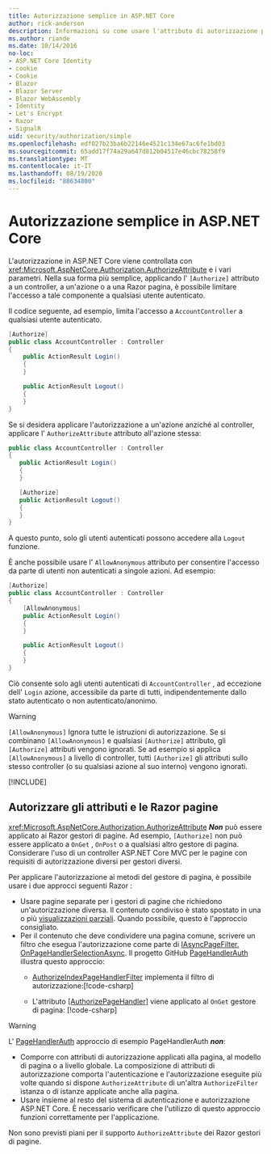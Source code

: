 ```yaml
---
title: Autorizzazione semplice in ASP.NET Core
author: rick-anderson
description: Informazioni su come usare l'attributo di autorizzazione per limitare l'accesso a controller e azioni ASP.NET Core.
ms.author: riande
ms.date: 10/14/2016
no-loc:
- ASP.NET Core Identity
- cookie
- Cookie
- Blazor
- Blazor Server
- Blazor WebAssembly
- Identity
- Let's Encrypt
- Razor
- SignalR
uid: security/authorization/simple
ms.openlocfilehash: edf027b23ba6b22146e4521c134e67ac6fe1bd03
ms.sourcegitcommit: 65add17f74a29a647d812b04517e46cbc78258f9
ms.translationtype: MT
ms.contentlocale: it-IT
ms.lasthandoff: 08/19/2020
ms.locfileid: "88634800"
---
```

# <a name="simple-authorization-in-aspnet-core"></a>Autorizzazione semplice in ASP.NET Core

<a name="security-authorization-simple"></a>

L'autorizzazione in ASP.NET Core viene controllata con <xref:Microsoft.AspNetCore.Authorization.AuthorizeAttribute> e i vari parametri. Nella sua forma più semplice, applicando l' `[Authorize]` attributo a un controller, a un'azione o a una Razor pagina, è possibile limitare l'accesso a tale componente a qualsiasi utente autenticato.

Il codice seguente, ad esempio, limita l'accesso a `AccountController` a qualsiasi utente autenticato.

```csharp
[Authorize]
public class AccountController : Controller
{
    public ActionResult Login()
    {
    }

    public ActionResult Logout()
    {
    }
}
```

Se si desidera applicare l'autorizzazione a un'azione anziché al controller, applicare l' `AuthorizeAttribute` attributo all'azione stessa:

```csharp
public class AccountController : Controller
{
   public ActionResult Login()
   {
   }

   [Authorize]
   public ActionResult Logout()
   {
   }
}
```

A questo punto, solo gli utenti autenticati possono accedere alla `Logout` funzione.

È anche possibile usare l' `AllowAnonymous` attributo per consentire l'accesso da parte di utenti non autenticati a singole azioni. Ad esempio:

```csharp
[Authorize]
public class AccountController : Controller
{
    [AllowAnonymous]
    public ActionResult Login()
    {
    }

    public ActionResult Logout()
    {
    }
}
```

Ciò consente solo agli utenti autenticati di `AccountController` , ad eccezione dell' `Login` azione, accessibile da parte di tutti, indipendentemente dallo stato autenticato o non autenticato/anonimo.

> [!WARNING]
> `[AllowAnonymous]` Ignora tutte le istruzioni di autorizzazione. Se si combinano `[AllowAnonymous]` e qualsiasi `[Authorize]` attributo, gli `[Authorize]` attributi vengono ignorati. Se ad esempio si applica `[AllowAnonymous]` a livello di controller, tutti `[Authorize]` gli attributi sullo stesso controller (o su qualsiasi azione al suo interno) vengono ignorati.

[!INCLUDE[](~/includes/requireAuth.md)]

<a name="aarp"></a>

## <a name="authorize-attribute-and-no-locrazor-pages"></a>Autorizzare gli attributi e le Razor pagine

<xref:Microsoft.AspNetCore.Authorization.AuthorizeAttribute> ***Non*** può essere applicato ai Razor gestori di pagine. Ad esempio, `[Authorize]` non può essere applicato a `OnGet` , `OnPost` o a qualsiasi altro gestore di pagina. Considerare l'uso di un controller ASP.NET Core MVC per le pagine con requisiti di autorizzazione diversi per gestori diversi.

Per applicare l'autorizzazione ai metodi del gestore di pagina, è possibile usare i due approcci seguenti Razor :

* Usare pagine separate per i gestori di pagine che richiedono un'autorizzazione diversa. Il contenuto condiviso è stato spostato in una o più [visualizzazioni parziali](xref:mvc/views/partial). Quando possibile, questo è l'approccio consigliato.
* Per il contenuto che deve condividere una pagina comune, scrivere un filtro che esegua l'autorizzazione come parte di [IAsyncPageFilter. OnPageHandlerSelectionAsync](xref:Microsoft.AspNetCore.Mvc.Filters.IAsyncPageFilter.OnPageHandlerSelectionAsync%2A). Il progetto GitHub [PageHandlerAuth](https://github.com/dotnet/AspNetCore.Docs/tree/master/aspnetcore/security/authorization/simple/samples/3.1/PageHandlerAuth) illustra questo approccio:
  * [AuthorizeIndexPageHandlerFilter](https://github.com/dotnet/AspNetCore.Docs/blob/master/aspnetcore/security/authorization/simple/samples/3.1/PageHandlerAuth/AuthorizeIndexPageHandlerFilter.cs) implementa il filtro di autorizzazione:[!code-csharp[](~/security/authorization/simple/samples/3.1/PageHandlerAuth/Pages/Index.cshtml.cs?name=snippet)]

  * L'attributo [[AuthorizePageHandler]](https://github.com/dotnet/AspNetCore.Docs/tree/master/aspnetcore/security/authorization/simple/samples/3.1/PageHandlerAuth/Pages/Index.cshtml.cs#L16) viene applicato al `OnGet` gestore di pagina: [!code-csharp[](~/security/authorization/simple/samples/3.1/PageHandlerAuth/AuthorizeIndexPageHandlerFilter.cs?name=snippet)]

> [!WARNING]
> L' [PageHandlerAuth](https://github.com/pranavkm/PageHandlerAuth) approccio di esempio PageHandlerAuth ***non***:
> * Comporre con attributi di autorizzazione applicati alla pagina, al modello di pagina o a livello globale. La composizione di attributi di autorizzazione comporta l'autenticazione e l'autorizzazione eseguite più volte quando si dispone `AuthorizeAttribute` di un'altra `AuthorizeFilter` istanza o di istanze applicate anche alla pagina.
> * Usare insieme al resto del sistema di autenticazione e autorizzazione ASP.NET Core. È necessario verificare che l'utilizzo di questo approccio funzioni correttamente per l'applicazione.

Non sono previsti piani per il supporto `AuthorizeAttribute` dei Razor gestori di pagine. 
